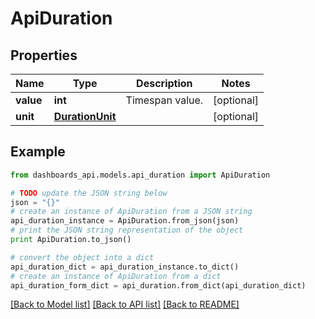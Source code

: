 # ApiDuration


## Properties
Name | Type | Description | Notes
------------ | ------------- | ------------- | -------------
**value** | **int** | Timespan value. | [optional] 
**unit** | [**DurationUnit**](DurationUnit.md) |  | [optional] 

## Example

```python
from dashboards_api.models.api_duration import ApiDuration

# TODO update the JSON string below
json = "{}"
# create an instance of ApiDuration from a JSON string
api_duration_instance = ApiDuration.from_json(json)
# print the JSON string representation of the object
print ApiDuration.to_json()

# convert the object into a dict
api_duration_dict = api_duration_instance.to_dict()
# create an instance of ApiDuration from a dict
api_duration_form_dict = api_duration.from_dict(api_duration_dict)
```
[[Back to Model list]](../README.md#documentation-for-models) [[Back to API list]](../README.md#documentation-for-api-endpoints) [[Back to README]](../README.md)


